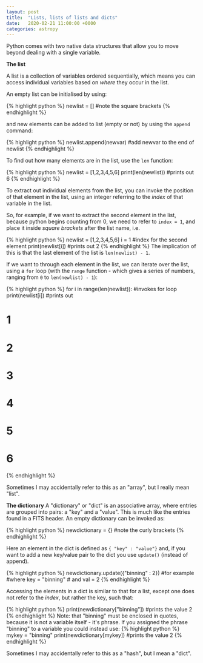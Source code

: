 ```yaml
---
layout: post
title:  "Lists, lists of lists and dicts"
date:   2020-02-21 11:00:00 +0000
categories: astropy
---
```


Python comes with two native data structures that allow you to move beyond dealing with a single variable.

**The list**

A list is a collection of variables ordered sequentially, which means 
you can access individual variables based on *where* they occur in the 
list.

An empty list can be initialised by using:

{% highlight python %}
newlist = [] #note the square brackets
{% endhighlight %} 

and new elements can be added to list (empty or not) by using the `append` command:

{% highlight python %}
newlist.append(newvar) #add newvar to the end of newlist
{% endhighlight %}

To find out how many elements are in the list, use the `len` function:

{% highlight python %}
newlist = [1,2,3,4,5,6]
print(len(newlist)) #prints out 6
{% endhighlight %}

To extract out individual elements from the list, you can invoke the 
position of that element in the list, using an integer referring to the 
*index* of that variable in the list.

So, for example, if we want to extract the second element in the list, 
because python begins counting from 0, we need to refer to `index = 1`, and place it inside *square brackets* after the list name, i.e.

{% highlight python %}
newlist = [1,2,3,4,5,6]
i = 1 #index for the second element
print(newlist[i]) #prints out 2
{% endhighlight %}
The implication of this is that the last element of the list is `len(newlist) - 1`.

If we want to through each element in the list, we can iterate over the 
list, using a `for` loop (with the `range` function - which gives a series of numbers, ranging from `0` to `len(newlist) - 1`):

{% highlight python %}
for i in range(len(newlist)): #invokes for loop
    print(newlist[i])
#prints out 
# 1
# 2
# 3
# 4
# 5
# 6
{% endhighlight %}

Sometimes I may accidentally refer to this as an "array", but I really 
mean "list".


**The dictionary**
A "dictionary" or "dict" is an associative array, where entries are 
grouped into pairs: a "key" and a "value".  This is much like the 
entries found in a FITS header.
An empty dictionary can be invoked as:

{% highlight python %}
newdictionary = {} #note the curly brackets
{% endhighlight %}

Here an element in the dict is defined as `{ "key" : "value"}` and, if 
you want to add a new key/value pair to the dict you use `update()` 
(instead of append).

{% highlight python %}
newdictionary.update({"binning" : 2}) #for example
      #where key = "binning"
      #  and val = 2
{% endhighlight %}

Accessing the elements in a dict is similar to that for a list, except one does not refer to the *index*, but rather the key, such that:

{% highlight python %}
print(newdictionary["binning"]) #prints the value 2
{% endhighlight %}
Note: that "binning" must be enclosed in quotes, because it is not a variable itself - it's phrase.  If you assigned the phrase "binning" to a variable you could instead use:
{% highlight python %}
mykey = "binning"
print(newdictionary[mykey]) #prints the value 2
{% endhighlight %}

Sometimes I may accidentally refer to this as a "hash", but I mean a "dict".


